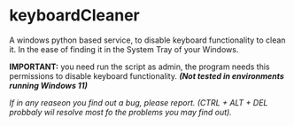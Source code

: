 # keyboardCleaner
A windows python based service, to disable keyboard functionality to clean it. In the ease of finding it in the System Tray of your Windows.

**IMPORTANT:** you need run the script as admin, the program needs this permissions to disable keyboard functionality. **_(Not tested in environments running Windows 11)_**

_If in any reaseon you find out a bug, please report. (CTRL + ALT + DEL probbaly wil resolve most fo the problems you may find out)._
